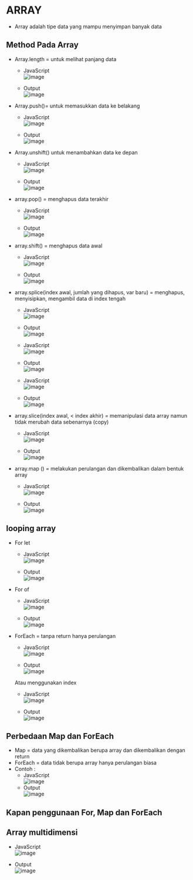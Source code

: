 # ARRAY
- Array adalah tipe data yang mampu menyimpan banyak data
## Method Pada Array
- Array.length = untuk melihat panjang data
  - JavaScript
  <br>![image](https://user-images.githubusercontent.com/85721388/193505633-d7053855-4a7a-41a8-932e-f099c3c67cc2.png)

  - Output
  <br>![image](https://user-images.githubusercontent.com/85721388/193505640-1729aff3-0b51-4708-a1ec-e2ed8c992076.png)

- Array.push()= untuk memasukkan data ke belakang
  - JavaScript
  <br>![image](https://user-images.githubusercontent.com/85721388/193505644-3f3d5d83-6a82-4a29-bfb8-ca481da805ac.png)

  - Output 
  <br>![image](https://user-images.githubusercontent.com/85721388/193505653-f3d9c5e0-7b26-4d8d-ba23-b409325b0527.png)

- Array.unshift() untuk menambahkan data ke depan
  - JavaScript
  <br>![image](https://user-images.githubusercontent.com/85721388/193505666-b945776c-9b64-4b0b-a21a-baf40a0b260b.png)

  - Output
  <br>![image](https://user-images.githubusercontent.com/85721388/193505671-434066e3-1c9a-4e22-9606-1947a1e3f453.png)

 
- array.pop() = menghapus data terakhir
  - JavaScript
  <br>![image](https://user-images.githubusercontent.com/85721388/193505685-f4cc6955-d063-4ded-9c1a-6953d0486306.png)

  - Output
  <br>![image](https://user-images.githubusercontent.com/85721388/193505696-71e9c6bd-3250-49bf-98ca-69c25848d38d.png)

 
- array.shift() = menghapus data awal
  - JavaScript
  <br>![image](https://user-images.githubusercontent.com/85721388/193505709-ba23c079-3d04-4148-935c-22fae9e10153.png)

  - Output
  <br>![image](https://user-images.githubusercontent.com/85721388/193505721-13cf58bc-5189-4ce5-95b4-f58fc1179da1.png)

- array.splice(index awal, jumlah yang dihapus, var baru) = menghapus, menyisipkan, mengambil data di index tengah
  - JavaScript
  <br>![image](https://user-images.githubusercontent.com/85721388/193505748-4554f172-69e4-43e5-b48a-d895c2178422.png)

  - Output
  <br>![image](https://user-images.githubusercontent.com/85721388/193505754-859aae9e-61e5-4445-8790-12923ab90dc1.png)

  - JavaScript
  <br>![image](https://user-images.githubusercontent.com/85721388/193505758-9535c26a-cf3a-4899-90b6-e6bef22bc5fb.png)

  - Output
  <br>![image](https://user-images.githubusercontent.com/85721388/193505761-19693d40-37f8-4168-a7de-88ebd5dce64f.png)

  - JavaScript
  <br>![image](https://user-images.githubusercontent.com/85721388/193505770-19183ae9-e111-426e-b70c-f320ebc9ec54.png)

  - Output
  <br>![image](https://user-images.githubusercontent.com/85721388/193505785-0f829d85-bdd4-4611-bfc5-99436f28c391.png)

 
- array.slice(index awal, < index akhir) = memanipulasi data array namun tidak merubah data sebenarnya (copy)
  - JavaScript
  <br>![image](https://user-images.githubusercontent.com/85721388/193505818-9bdada0d-f22b-467e-a5fd-e10b0a6dd7ff.png)

  - Output
  <br>![image](https://user-images.githubusercontent.com/85721388/193505823-ab796ebc-846a-4088-8f2c-131f8e47ac6e.png)

 
- array.map () = melakukan perulangan dan dikembalikan dalam bentuk array
  - JavaScript
  <br>![image](https://user-images.githubusercontent.com/85721388/193505834-a98df716-089c-4353-a02e-2001e169101b.png)

  - Output
  <br>![image](https://user-images.githubusercontent.com/85721388/193505841-979db1ea-666f-4861-853a-a4410049da61.png)

 
## looping array
- For let
  - JavaScript
  <br>![image](https://user-images.githubusercontent.com/85721388/193505850-449ff8a2-30e8-48ea-b40c-23b7f6764d8b.png)

  - Output
  <br>![image](https://user-images.githubusercontent.com/85721388/193505854-c328c02c-33d0-4caa-87e0-33ea08b74493.png)

  
- For of
  - JavaScript
  <br>![image](https://user-images.githubusercontent.com/85721388/193505864-ca650981-7336-4579-95b0-5651d15317df.png)

  - Output
  <br>![image](https://user-images.githubusercontent.com/85721388/193505871-81a1b6a1-3e75-42ee-88cf-4089d506bfa2.png)

  
- ForEach = tanpa return hanya perulangan
  - JavaScript
  <br>![image](https://user-images.githubusercontent.com/85721388/193505883-c081de35-85c4-45e5-999b-139b5aafb5b2.png)

  - Output
  <br>![image](https://user-images.githubusercontent.com/85721388/193506220-5f9970b9-d1f5-43fe-bf31-1b8739ea9eac.png)

  Atau menggunakan index
  - JavaScript
  <br>![image](https://user-images.githubusercontent.com/85721388/193505910-5dcae1e7-449b-4711-adae-a66f6dca6c68.png)

  - Output
  <br> ![image](https://user-images.githubusercontent.com/85721388/193505919-eb5c7e20-29ca-47a3-9863-76a59b9ee351.png)

 
## Perbedaan Map dan ForEach
- Map = data yang dikembalikan berupa array dan dikembalikan dengan return
- ForEach = data tidak berupa array hanya perulangan biasa 
- Contoh :
  - JavaScript
  <br> ![image](https://user-images.githubusercontent.com/85721388/193505933-9c925909-aead-484f-8ba9-1c925291c41a.png)
  - Output
  <br>  ![image](https://user-images.githubusercontent.com/85721388/193505946-9ed01cc3-df1e-4253-8033-d58001261627.png)

## Kapan penggunaan For, Map dan ForEach 

## Array multidimensi 
- JavaScript
<br> ![image](https://user-images.githubusercontent.com/85721388/193505955-dd10d17f-eb00-4aaa-9f65-43435de76f39.png)

- Output
<br> ![image](https://user-images.githubusercontent.com/85721388/193505959-379f15a4-cf46-4908-85c9-405cfcb2ff6f.png)

 
